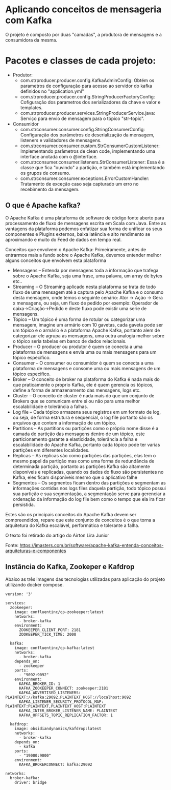 # Aplicando conceitos de mensageria com Kafka
O projeto é composto por duas "camadas", a produtora de mensagens e a consumidora da mesma. 

# Pacotes e classes de cada projeto:
- Produtor:
  - com.strproducer.producer.config.KafkaAdminConfig: Obtém os parametros de configuração para acesso ao servidor do kafka definidos no "application.yml"
  - com.strproducer.producer.config.StringProducerFactoryConfig: Cofiguração dos parametros dos serializadores da chave e valor e templates.
  - com.strproducer.producer.services.StringProducerService.java: Serviço para envio de mensagem para o tópico "str-topic".
 - Consumidor
    - com.strconsumer.consumer.config.StringConsumerConfig: Configuração dos parâmetros de deserialização da mensagem, listeners e validadores de mensagens.
    - com.strconsumer.consumer.custom.StrConsumerCustomListener: Implementando parâmetros de clean code, implementando uma interface anotada com o @interface.
    - com.strconsumer.consumer.listeners.StrConsumerListener: Essa é a classe que fica "ouvindo" a partição, e também está implementando os grupos de consumo.
    - com.strconsumer.consumer.exceptions.ErrorCustomHandler: Tratamento de exceção caso seja capturado um erro no recebimento da mensagem. 
## O que é Apache kafka?

O Apache Kafka é uma plataforma de software de código fonte aberto para processamento de fluxo de mensagens escrita em Scala com Java. Entre as vantagens da plataforma podemos enfatizar sua forma de unificar os seus componentes e Plugins externos, baixa latência e alto rendimento se aproximando e muito do Feed de dados em tempo real.

Conceitos que envolvem o Apache Kafka:
Primeiramente, antes de entrarmos mais a fundo sobre o Apache Kafka, devemos entender melhor alguns conceitos que envolvem esta plataforma

- Mensagens – Entenda por mensagens toda a informação que trafega sobre o Apache Kafka, seja uma frase, uma palavra, um array de bytes etc..
- Streaming – O Streaming aplicado nesta plataforma se trata de todo fluxo de uma mensagem até a captura pelo Apache Kafka e o consumo desta mensagem, onde temos o seguinte cenário: Ator -> Ação -> Gera x mensagens, ou seja, um fluxo de pedido por exemplo: Operador de caixa->Criação->Pedido e deste fluxo pode existir uma serie de mensagens.
- Tópico – Um tópico é uma forma de rotular ou categorizar uma mensagem, imagine um armário com 10 gavetas, cada gaveta pode ser um tópico e o armário é a plataforma Apache Kafka, portanto alem de categorizar ele agrupa as mensagens, uma outra analogia melhor sobre o tópico seria tabelas em banco de dados relacionais.
- Producer – O producer ou produtor é quem se conecta a uma plataforma de mensagens e envia uma ou mais mensagens para um tópico especifico.
- Consumer – O consumer ou consumidor é quem se conecta a uma plataforma de mensagens e consome uma ou mais mensagens de um tópico especifico.
- Broker – O conceito de broker na plataforma do Kafka é nada mais do que praticamente o proprio Kafka, ele é quem gerencia os tópicos, define a forma de armazenamento das mensagens, logs etc.
- Cluster – O conceito de cluster é nada mais do que um conjunto de Brokers que se comunicam entre si ou não para uma melhor escalabilidade e tolerância a falhas.
- Log file – Cada tópico armazena seus registros em um formato de log, ou seja, de forma estrutura e sequencial, o log file portanto são os arquivos que contem a informação de um tópico.
- Partitions – As partitions ou partições como o próprio nome disse é a camada de partição das mensagens dentro de um tópico, este particionamento garante a elasticidade, tolerância a falha e escalabilidade do Apache Kafka, portanto cada tópico pode ter varias partições em diferentes localidades.
- Replicas – As replicas são como partições das partições, elas tem o mesmo papel da partição mas como uma forma de redundância de determinada partição, portanto as partições Kafka são altamente disponíveis e replicadas, quando os dados do fluxo são persistentes no Kafka, eles ficam disponíveis mesmo que o aplicativo falhe
- Segmentos – Os segmentos ficam dentro das partições e segmentam as informações contidas nos logs files daquela partição, todo tópico possui sua partição e sua segmentação, a segmentação serve para gerenciar a ordenação da informação do log file bem como o tempo que ela ira ficar persistida.

Estes são os principais conceitos do Apache Kafka devem ser compreendidos, repare que este conjunto de conceitos é o que torna a arquitetura do Kafka escalável, performática e tolerante a falha.

O texto foi retirado do artigo do Airton Lira Junior 

Fonte: https://imasters.com.br/software/apache-kafka-entenda-conceitos-arquiteturas-e-componentes

## Instância do Kafka, Zookeper e Kafdrop

Abaixo as três imagens das tecnologias utilizadas para aplicação do projeto utilizando docker compose.
```
version: '3'

services:
  zookeeper:
    image: confluentinc/cp-zookeeper:latest
    networks:
      - broker-kafka
    environment:
      ZOOKEEPER_CLIENT_PORT: 2181
      ZOOKEEPER_TICK_TIME: 2000

  kafka:
    image: confluentinc/cp-kafka:latest
    networks:
      - broker-kafka
    depends_on:
      - zookeeper
    ports:
      - "9092:9092"
    environment:
      KAFKA_BROKER_ID: 1
      KAFKA_ZOOKEEPER_CONNECT: zookeeper:2181
      KAFKA_ADVERTISED_LISTENERS: PLAINTEXT://kafka:29092,PLAINTEXT_HOST://localhost:9092
      KAFKA_LISTENER_SECURITY_PROTOCOL_MAP: PLAINTEXT:PLAINTEXT,PLAINTEXT_HOST:PLAINTEXT
      KAFKA_INTER_BROKER_LISTENER_NAME: PLAINTEXT
      KAFKA_OFFSETS_TOPIC_REPLICATION_FACTOR: 1

  kafdrop:
    image: obsidiandynamics/kafdrop:latest
    networks:
      - broker-kafka
    depends_on:
      - kafka
    ports:
      - "19000:9000"
    environment:
      KAFKA_BROKERCONNECT: kafka:29092

networks:
  broker-kafka:
    driver: bridge
```

